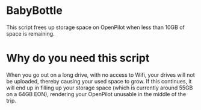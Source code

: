 # BabyBottle
This script frees up storage space on OpenPilot when less than 10GB of space is remaining.

# Why do you need this script
When you go out on a long drive, with no access to Wifi, your drives will not be uploaded, thereby causing your used space to grow.  If this continues, it will end up in filling up your storage space (which is currently around 55GB on a 64GB EON), rendering your OpenPilot unusable in the middle of the trip.

